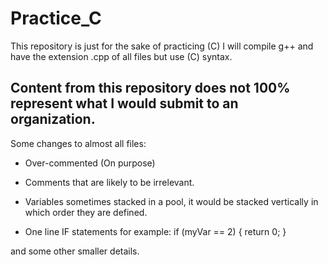 # Practice_C

This repository is just for the sake of practicing (C) I will compile g++ and have the extension .cpp of all files but use (C)
syntax.

Content from this repository does not 100% represent what I would submit to an organization.
--------------------------------------------------------------------------------------------

Some changes to almost all files:

  - Over-commented (On purpose)
  
  - Comments that are likely to be irrelevant.
  
  - Variables sometimes stacked in a pool, it would be stacked
    vertically in which order they are defined.
    
  - One line IF statements for example: if (myVar == 2) { return 0; }
  
  and some other smaller details.
  
